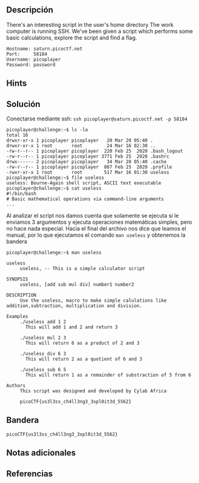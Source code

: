 ## Descripción

There's an interesting script in the user's home directory The work computer is running SSH. We've been given a script which performs some basic calculations, explore the script and find a flag.

```
Hostname: saturn.picoctf.net
Port:     58184
Username: picoplayer
Password: password
```

## Hints

## Solución

Conectarse mediante ssh: `ssh picoplayer@saturn.picoctf.net -p 58184`

```
picoplayer@challenge:~$ ls -la
total 16
drwxr-xr-x 1 picoplayer picoplayer   20 Mar 20 05:40 .
drwxr-xr-x 1 root       root         24 Mar 16 02:30 ..
-rw-r--r-- 1 picoplayer picoplayer  220 Feb 25  2020 .bash_logout
-rw-r--r-- 1 picoplayer picoplayer 3771 Feb 25  2020 .bashrc
drwx------ 2 picoplayer picoplayer   34 Mar 20 05:40 .cache
-rw-r--r-- 1 picoplayer picoplayer  807 Feb 25  2020 .profile
-rwxr-xr-x 1 root       root        517 Mar 16 01:30 useless
picoplayer@challenge:~$ file useless 
useless: Bourne-Again shell script, ASCII text executable
picoplayer@challenge:~$ cat useless 
#!/bin/bash
# Basic mathematical operations via command-line arguments
...
```

Al analizar el script nos damos cuenta que solamente se ejecuta si le enviamos 3 argumentos y ejecuta operaciones matemáticas simples, pero no hace nada especial. Hacia el final del archivo nos dice que leamos el manual, por lo que ejecutamos el comando `man useless` y obtenemos la bandera

```
picoplayer@challenge:~$ man useless 

useless
     useless, -- This is a simple calculator script

SYNOPSIS
     useless, [add sub mul div] number1 number2

DESCRIPTION
     Use the useless, macro to make simple calulations like addition,subtraction, multiplication and division.

Examples
     ./useless add 1 2
       This will add 1 and 2 and return 3

     ./useless mul 2 3
       This will return 6 as a product of 2 and 3

     ./useless div 6 3
       This will return 2 as a quotient of 6 and 3

     ./useless sub 6 5
       This will return 1 as a remainder of substraction of 5 from 6

Authors
     This script was designed and developed by Cylab Africa

     picoCTF{us3l3ss_ch4ll3ng3_3xpl0it3d_5562}
```

## Bandera

```
picoCTF{us3l3ss_ch4ll3ng3_3xpl0it3d_5562}
```

## Notas adicionales

## Referencias
